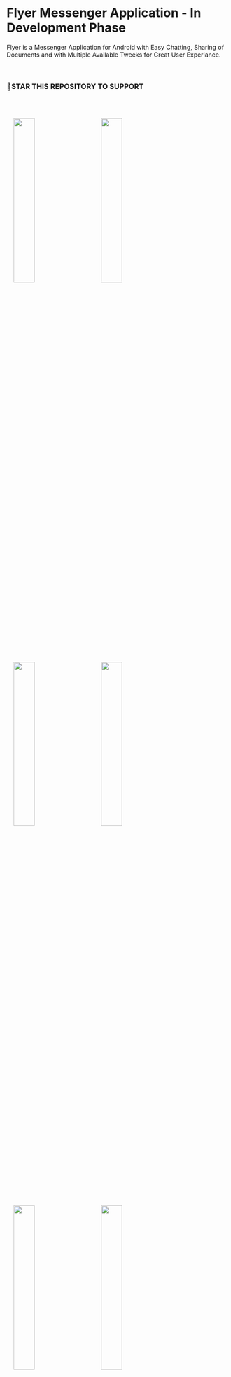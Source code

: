 # Flyer Messenger Application - In Development Phase

Flyer is a Messenger Application for Android with Easy Chatting, Sharing of Documents and with Multiple Available Tweeks for Great User Experiance.

<br>

### 🌟STAR THIS REPOSITORY TO SUPPORT

<br>

<img src="https://user-images.githubusercontent.com/103625079/235502092-17ff18cb-3b25-4f36-b9f6-cadce4af7079.jpg" style="width: 31%;margin:16px;" />&nbsp;&nbsp;
<img src="https://user-images.githubusercontent.com/103625079/235502103-f3373453-bd11-425d-9694-73389e1d0dad.jpg" style="width: 31%;margin:16px;" />&nbsp;&nbsp;
<img src="https://user-images.githubusercontent.com/103625079/235502109-183d00d1-b042-4f72-bdfe-36076830cb73.jpg?raw=true" style="width: 31%;margin:16px;" />&nbsp;&nbsp;
<img src="https://github.com/thundra0308/Flyer-Messenger/assets/103625079/1144b6fb-672b-4895-93c2-347b0670f76f?raw=true" style="width: 31%;margin:16px;" />&nbsp;&nbsp;
<img src="https://github.com/thundra0308/Flyer-Messenger/assets/103625079/99b529c6-d01c-4ced-ba17-1e927c8c2240?raw=true" style="width: 31%;margin:16px;" />&nbsp;&nbsp;
<img src="https://github.com/thundra0308/Flyer-Messenger/assets/103625079/10fedb52-bc6b-4c65-a445-09b5f5335e4d?raw=true" style="width: 31%;margin:16px;" />&nbsp;&nbsp;
<img src="https://github.com/thundra0308/Flyer-Messenger/assets/103625079/efa2d00a-5d12-4cb0-8c49-5beeeb938ff7?raw=true" style="width: 31%;margin:16px;" />&nbsp;&nbsp;
<img src="https://github.com/thundra0308/Flyer-Messenger/assets/103625079/3b1f4713-f847-4238-83df-cedc1e3f9955?raw=true" style="width: 31%;margin:16px;" />&nbsp;&nbsp;
<img src="https://github.com/thundra0308/Flyer-Messenger/assets/103625079/357e2aa2-b38b-461e-9014-e41952d3839e?raw=true" style="width: 31%;margin:16px;" />&nbsp;&nbsp;
<img src="https://github.com/thundra0308/Flyer-Messenger/assets/103625079/3259c98f-9a9e-429f-bcf0-e3adc85cd81f?raw=true" style="width: 31%;margin:16px;" />
<img src="https://github.com/thundra0308/Flyer-Messenger/assets/103625079/eb8277cb-8050-453c-8b8d-01f399c3f994?raw=true" style="width: 31%;margin:16px;" />

<br>

## BUILD INFORMATION

- Have Used Google Firebase as Backend

- Clean Architecture with MVVM (Model View ViewModel)

- Support For Both Light and Dark UI

- Fragments with ViewModel

<br>

## APPLICATION FEATURES

- Can Exchange Text, Photos, Document and Videos

- Many Features Like Hiding Last Active from Anyone, Setting Online Status for Individual or Group etc.

- Secured Text Messages by My Pearsonal String Encoding Algorithm.

- See Activity Status of Others - Like there Typing and Idle Status.

<br>

## WANT TO CONTRIBUTE?

- All contributions are Welcome 😊
